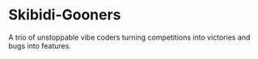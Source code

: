 # Skibidi-Gooners
A trio of unstoppable vibe coders turning competitions into victories and bugs into features.
